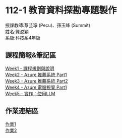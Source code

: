 # 112-1 教育資料探勘專題製作
授課教師:蔡芸琤 (Pecu)、孫玉峰 (Summit)    
姓名:龔姿穎  
系級:科技系4年級  

## 課程簡報&筆記區  
[Week1 - 課程規劃與說明](https://docs.google.com/presentation/d/1Zt9ZoG-yJjCXBGV76JjsIfgVke8ttIQNIliNOQ_mM6Q/edit#slide=id.g23dd2219a46_0_124)  
[Week2 - Azure 推薦系統 Part1](https://hackmd.io/@suensummit/S1PQuaRCh#/)  
[Week3 - Azure 推薦系統 Part2](https://hackmd.io/@suensummit/H1eXaMPkT#/)  
[Week4 - Azure 電腦視覺 Part1](https://hackmd.io/@suensummit/ry7Znb2J6#/)  
[Week5 - 實作：使用LLM](https://hackmd.io/@suensummit/SkVZidce6#/)  
## 作業連結區  
[作業1](https://youtu.be/BtyZ27eXOGU)  
[作業2](https://github.com/Zing116/DM/tree/main/HW2)


